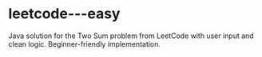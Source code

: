 # leetcode---easy
Java solution for the Two Sum problem from LeetCode with user input and clean logic. Beginner-friendly implementation.
